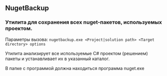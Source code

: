 ## NugetBackup

### Утилита для сохранения всех nuget-пакетов, используемых проектом.

Параметры вызова: `nugetbackup.exe <Project|solution path> <Target directory> options`

Утилита анализирует все используемые C# проектом (решением) пакеты и устанавливает их в указанный каталог.

В папке с программой должна находиться программа nuget.exe
